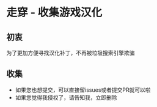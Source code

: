 # 走穿 - 收集游戏汉化

## 初衷
为了更加方便寻找汉化补丁，不再被垃圾搜索引擎欺骗

## 收集
* 如果您也想提交，可以直接留issues或者提交PR就可以啦
* 如果您觉得我侵权了，请告知我，立即删除
